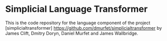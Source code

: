 # Simplicial Language Transformer

This is the code repository for the language component of the project [simplicialtransformer] https://github.com/dmurfet/simplicialtransformer 
by James Clift, Dmitry Doryn, Daniel Murfet and James Wallbridge.
